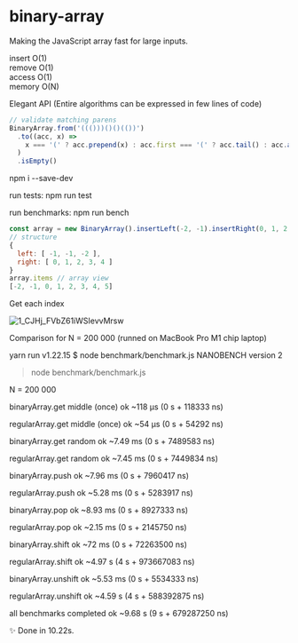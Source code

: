 # binary-array

Making the JavaScript array fast for large inputs.

insert O(1)  
remove O(1)  
access O(1)  
memory O(N)

Elegant API (Entire algorithms can be expressed in few lines of code)

```js
// validate matching parens
BinaryArray.from('((()))()()(())')
  .to((acc, x) =>
    x === '(' ? acc.prepend(x) : acc.first === '(' ? acc.tail() : acc.append(x)
  )
  .isEmpty()
```

npm i --save-dev

run tests:
npm run test

run benchmarks:
npm run bench

```js
const array = new BinaryArray().insertLeft(-2, -1).insertRight(0, 1, 2, 3, 4);
// structure
{
  left: [ -1, -1, -2 ],
  right: [ 0, 1, 2, 3, 4 ]
}
array.items // array view
[-2, -1, 0, 1, 2, 3, 4, 5]
```

Get each index

![1_CJHj_FVbZ61iWSIevvMrsw](https://user-images.githubusercontent.com/88512646/189848001-5274f5bf-200d-46e3-80df-25c5718bfc4a.gif)

Comparison for N = 200 000 (runned on MacBook Pro M1 chip laptop)

yarn run v1.22.15
$ node benchmark/benchmark.js
NANOBENCH version 2

> node benchmark/benchmark.js

N = 200 000

binaryArray.get middle (once)
ok ~118 μs (0 s + 118333 ns)

regularArray.get middle (once)
ok ~54 μs (0 s + 54292 ns)

binaryArray.get random
ok ~7.49 ms (0 s + 7489583 ns)

regularArray.get random
ok ~7.45 ms (0 s + 7449834 ns)

binaryArray.push
ok ~7.96 ms (0 s + 7960417 ns)

regularArray.push
ok ~5.28 ms (0 s + 5283917 ns)

binaryArray.pop
ok ~8.93 ms (0 s + 8927333 ns)

regularArray.pop
ok ~2.15 ms (0 s + 2145750 ns)

binaryArray.shift
ok ~72 ms (0 s + 72263500 ns)

regularArray.shift
ok ~4.97 s (4 s + 973667083 ns)

binaryArray.unshift
ok ~5.53 ms (0 s + 5534333 ns)

regularArray.unshift
ok ~4.59 s (4 s + 588392875 ns)

all benchmarks completed
ok ~9.68 s (9 s + 679287250 ns)

✨ Done in 10.22s.

